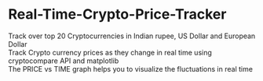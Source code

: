 # Real-Time-Crypto-Price-Tracker
Track over top 20 Cryptocurrencies in Indian rupee, US Dollar and European Dollar<br>
Track Crypto currency prices as they change in real time using cryptocompare API and matplotlib<br>
The PRICE vs TIME graph helps you to visualize the fluctuations in real time
